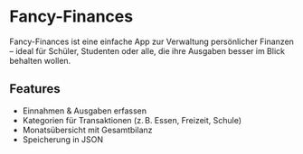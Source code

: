 # Fancy-Finances

Fancy-Finances ist eine einfache App zur Verwaltung persönlicher Finanzen – ideal für Schüler, Studenten oder alle, die ihre Ausgaben besser im Blick behalten wollen.

## Features

- Einnahmen & Ausgaben erfassen
- Kategorien für Transaktionen (z. B. Essen, Freizeit, Schule)
- Monatsübersicht mit Gesamtbilanz
- Speicherung in JSON
